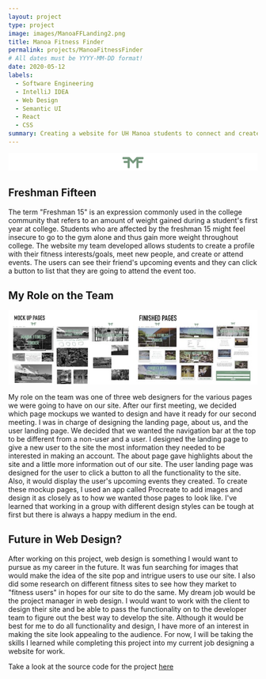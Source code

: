 ```yaml
---
layout: project
type: project
image: images/ManoaFFLanding2.png
title: Manoa Fitness Finder
permalink: projects/ManoaFitnessFinder
# All dates must be YYYY-MM-DD format!
date: 2020-05-12
labels:
  - Software Engineering 
  - IntelliJ IDEA
  - Web Design
  - Semantic UI
  - React 
  - CSS 
summary: Creating a website for UH Manoa students to connect and create fitness events to lose the "freshman fifteen" 
---
```

<img class="ui image" src="../images/ManoaFFLogo.png">

<h2> Freshman Fifteen </h2>

 The term "Freshman 15" is an expression commonly used in the college community that refers to an amount of weight gained during a student's first year at college. Students who are affected by the freshman 15 might feel insecure to go to the gym alone and thus gain more weight throughout college. The website my team developed allows students to create a profile with their fitness interests/goals, meet new people, and create or attend events. The users can see their friend's upcoming events and they can click a button to list that they are going to attend the event too. 
 
 <h2> My Role on the Team </h2>
 
 <img class="ui rounded image" src="../images/ManoaFFPages.JPG">
 
 My role on the team was one of three web designers for the various pages we were going to have on our site. After our first meeting, we decided which page mockups we wanted to design and have it ready for our second meeting. I was in charge of designing the landing page, about us, and the user landing page. We decided that we wanted the navigation bar at the top to be different from a non-user and a user. I designed the landing page to give a new user to the site the most information they needed to be interested in making an account. The about page gave highlights about the site and a little more information out of our site. The user landing page was designed for the user to click a button to all the functionality to the site. Also, it would display the user's upcoming events they created. To create these mockup pages, I used an app called Procreate to add images and design it as closely as to how we wanted those pages to look like. I've learned that working in a group with different design styles can be tough at first but there is always a happy medium in the end.

<h2> Future in Web Design? </h2> 

After working on this project, web design is something I would want to pursue as my career in the future. It was fun searching for images that would make the idea of the site pop and intrigue users to use our site. I also did some research on different fitness sites to see how they market to "fitness users" in hopes for our site to do the same. My dream job would be the project manager in web design. I would want to work with the client to design their site and be able to pass the functionality on to the developer team to figure out the best way to develop the site. Although it would be best for me to do all functionality and design, I have more of an interest in making the site look appealing to the audience. For now, I will be taking the skills I learned while completing this project into my current job designing a website for work. 

Take a look at the source code for the project [here](https://github.com/manoafitnessfinder)
